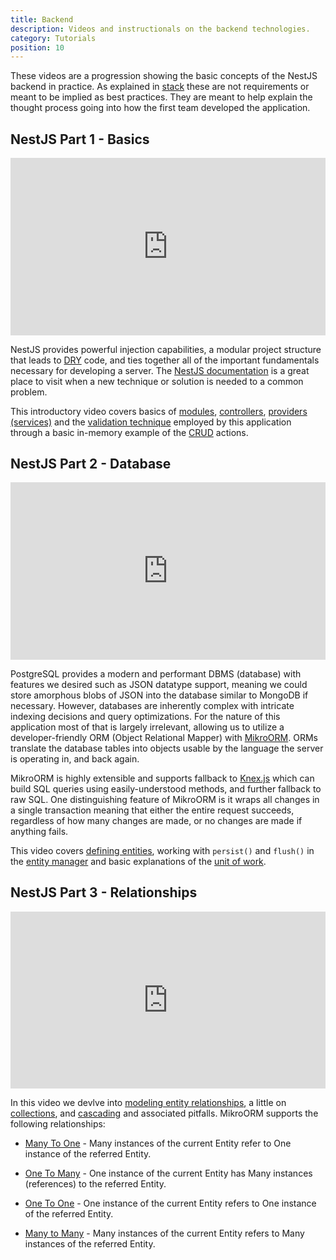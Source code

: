 ```yaml
---
title: Backend
description: Videos and instructionals on the backend technologies.
category: Tutorials
position: 10
---
```


These videos are a progression showing the basic concepts of the NestJS backend in practice. As explained in <a href="tutorials/stack">stack</a> these are not requirements or meant to be implied as best practices. They are meant to help explain the thought process going into how the first team developed the application.

## NestJS Part 1 - Basics

<style>.embed-container { position: relative; padding-bottom: 56.25%; height: 0; overflow: hidden; max-width: 100%; } .embed-container iframe, .embed-container object, .embed-container embed { position: absolute; top: 0; left: 0; width: 100%; height: 100%; }</style><div class='embed-container'><iframe src='https://www.youtube.com/embed/wPT7_jb5Rn0' frameborder='0' allowfullscreen></iframe></div>

NestJS provides powerful injection capabilities, a modular project structure that leads to <a href="https://en.wikipedia.org/wiki/Don%27t_repeat_yourself" target="_blank">DRY</a> code, and ties together all of the important fundamentals necessary for developing a server. The [NestJS documentation](https://docs.nestjs.com/) is a great place to visit when a new technique or solution is needed to a common problem.

This introductory video covers basics of [modules](https://docs.nestjs.com/modules), [controllers](https://docs.nestjs.com/controllers), [providers (services)](https://docs.nestjs.com/providers) and the [validation technique](https://docs.nestjs.com/techniques/validation) employed by this application through a basic in-memory example of the [CRUD](https://www.codecademy.com/articles/what-is-crud) actions.

## NestJS Part 2 - Database

<style>.embed-container { position: relative; padding-bottom: 56.25%; height: 0; overflow: hidden; max-width: 100%; } .embed-container iframe, .embed-container object, .embed-container embed { position: absolute; top: 0; left: 0; width: 100%; height: 100%; }</style><div class='embed-container'><iframe src='https://www.youtube.com/embed/AOS-uxRd93k' frameborder='0' allowfullscreen></iframe></div>

PostgreSQL provides a modern and performant DBMS (database) with features we desired such as JSON datatype support, meaning we could store amorphous blobs of JSON into the database similar to MongoDB if necessary. However, databases are inherently complex with intricate indexing decisions and query optimizations. For the nature of this application most of that is largely irrelevant, allowing us to utilize a developer-friendly ORM (Object Relational Mapper) with [MikroORM](https://mikro-orm.io/). ORMs translate the database tables into objects usable by the language the server is operating in, and back again.

MikroORM is highly extensible and supports fallback to [Knex.js](http://knexjs.org/) which can build SQL queries using easily-understood methods, and further fallback to raw SQL. One distinguishing feature of MikroORM is it wraps all changes in a single transaction meaning that either the entire request succeeds, regardless of how many changes are made, or no changes are made if anything fails.

This video covers [defining entities](https://mikro-orm.io/docs/defining-entities), working with `persist()` and `flush()` in the [entity manager](https://mikro-orm.io/docs/entity-manager) and basic explanations of the [unit of work](https://mikro-orm.io/docs/unit-of-work).

## NestJS Part 3 - Relationships

<style>.embed-container { position: relative; padding-bottom: 56.25%; height: 0; overflow: hidden; max-width: 100%; } .embed-container iframe, .embed-container object, .embed-container embed { position: absolute; top: 0; left: 0; width: 100%; height: 100%; }</style><div class='embed-container'><iframe src='https://www.youtube.com/embed/677-rFZj1GE' frameborder='0' allowfullscreen></iframe></div>

In this video we devlve into [modeling entity relationships](https://mikro-orm.io/docs/relationships), a little on [collections](https://mikro-orm.io/docs/collections), and [cascading](https://mikro-orm.io/docs/cascading) and associated pitfalls. MikroORM supports the following relationships:

<ul>
<li>

[Many To One](https://mikro-orm.io/docs/relationships#manytoone) - Many instances of the current Entity refer to One instance of the referred Entity.

</li>
<li>

[One To Many](https://mikro-orm.io/docs/relationships#onetomany) - One instance of the current Entity has Many instances (references) to the referred Entity.

</li>
<li>

[One To One](https://mikro-orm.io/docs/relationships#onetoone) - One instance of the current Entity refers to One instance of the referred Entity.

</li>
<li>

[Many to Many](https://mikro-orm.io/docs/relationships#manytomany) - Many instances of the current Entity refers to Many instances of the referred Entity.

</li>
</ul>
